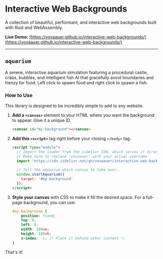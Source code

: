 # Interactive Web Backgrounds

A collection of beautiful, performant, and interactive web backgrounds built with Rust and WebAssembly.

**Live Demo:** [https://vovaauer.github.io/interactive-web-backgrounds/](https://vovaauer.github.io/interactive-web-backgrounds/)

---

## `aquarium`

A serene, interactive aquarium simulation featuring a procedural castle, crabs, bubbles, and intelligent fish AI that gracefully avoid boundaries and frenzy for food. Left click to spawn food and right click to spawn a fish.

### How to Use

This library is designed to be incredibly simple to add to any website.

1.  **Add a `<canvas>`** element to your HTML where you want the background to appear. Give it a unique ID.

    ```html
    <canvas id="my-background"></canvas>
    ```

2.  **Add this `<script>`** tag right before your closing `</body>` tag.

    ```html
    <script type="module">
      // Import the loader from the jsDelivr CDN, which serves it directly from GitHub.
      // Make sure to replace 'vovaauer' with your actual username.
      import 'https://cdn.jsdelivr.net/gh/vovaauer/interactive-web-backgrounds@main/loader.js';
      
      // Tell the aquarium which canvas to take over.
      window.startAquarium({
        target: '#my-background'
      });
    </script>
    ```

3.  **Style your canvas** with CSS to make it fill the desired space. For a full-page background, you can use:
    ```css
    #my-background {
        position: fixed;
        top: 0;
        left: 0;
        width: 100vw;
        height: 100vh;
        z-index: -1; /* Place it behind other content */
    }
    ```

That's it!